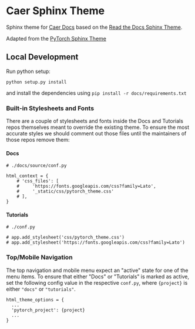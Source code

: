 # Caer Sphinx Theme

Sphinx theme for [Caer Docs](https://caer.readthedocs.io/en/latest/) based on the [Read the Docs Sphinx Theme](https://sphinx-rtd-theme.readthedocs.io/en/latest).

Adapted from the [PyTorch Sphinx Theme](https://github.com/pytorch/pytorch_sphinx_theme)

## Local Development

Run python setup:

```
python setup.py install
```

and install the dependencies using `pip install -r docs/requirements.txt`


### Built-in Stylesheets and Fonts

There are a couple of stylesheets and fonts inside the Docs and Tutorials repos themselves meant to override the existing theme. To ensure the most accurate styles we should comment out those files until the maintainers of those repos remove them:

#### Docs

```
# ./docs/source/conf.py

html_context = {
    # 'css_files': [
    #     'https://fonts.googleapis.com/css?family=Lato',
    #     '_static/css/pytorch_theme.css'
    # ],
}
```

#### Tutorials

```
# ./conf.py

# app.add_stylesheet('css/pytorch_theme.css')
# app.add_stylesheet('https://fonts.googleapis.com/css?family=Lato')
```

### Top/Mobile Navigation

The top navigation and mobile menu expect an "active" state for one of the menu items. To ensure that either "Docs" or "Tutorials" is marked as active, set the following config value in the respective `conf.py`, where `{project}` is either `"docs"` or `"tutorials"`.

```
html_theme_options = {
  ...
  'pytorch_project': {project}
  ...
}
```

